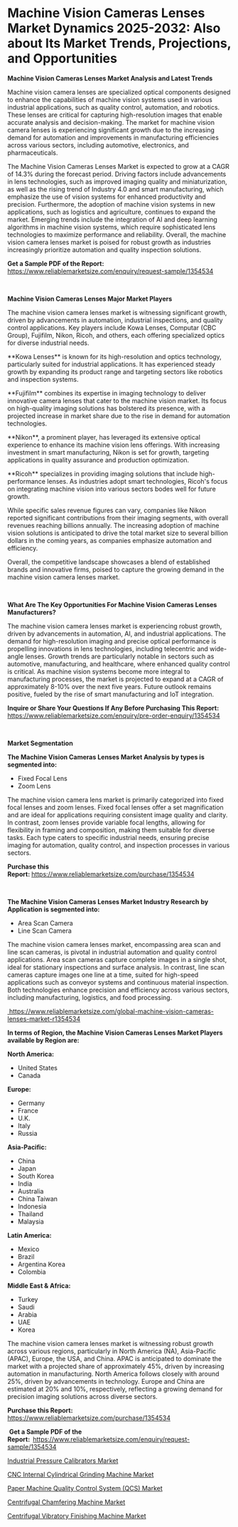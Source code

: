 <p><h1>Machine Vision Cameras Lenses Market Dynamics 2025-2032: Also about Its Market Trends, Projections, and Opportunities</h1></p><p><strong>Machine Vision Cameras Lenses Market Analysis and Latest Trends</strong></p>
<p><p>Machine vision camera lenses are specialized optical components designed to enhance the capabilities of machine vision systems used in various industrial applications, such as quality control, automation, and robotics. These lenses are critical for capturing high-resolution images that enable accurate analysis and decision-making. The market for machine vision camera lenses is experiencing significant growth due to the increasing demand for automation and improvements in manufacturing efficiencies across various sectors, including automotive, electronics, and pharmaceuticals.</p><p>The Machine Vision Cameras Lenses Market is expected to grow at a CAGR of 14.3% during the forecast period. Driving factors include advancements in lens technologies, such as improved imaging quality and miniaturization, as well as the rising trend of Industry 4.0 and smart manufacturing, which emphasize the use of vision systems for enhanced productivity and precision. Furthermore, the adoption of machine vision systems in new applications, such as logistics and agriculture, continues to expand the market. Emerging trends include the integration of AI and deep learning algorithms in machine vision systems, which require sophisticated lens technologies to maximize performance and reliability. Overall, the machine vision camera lenses market is poised for robust growth as industries increasingly prioritize automation and quality inspection solutions.</p></p>
<p><strong>Get a Sample PDF of the Report:&nbsp;</strong> <a href="https://www.reliablemarketsize.com/enquiry/request-sample/1354534?utm_campaign=2113&utm_medium=2&utm_source=Github&utm_content=ia&utm_term=28022025&utm_id=machine-vision-cameras-lenses">https://www.reliablemarketsize.com/enquiry/request-sample/1354534</a></p>
<p>&nbsp;</p>
<p><strong>Machine Vision Cameras Lenses Major Market Players</strong></p>
<p><p>The machine vision camera lenses market is witnessing significant growth, driven by advancements in automation, industrial inspections, and quality control applications. Key players include Kowa Lenses, Computar (CBC Group), Fujifilm, Nikon, Ricoh, and others, each offering specialized optics for diverse industrial needs.</p><p>**Kowa Lenses** is known for its high-resolution and optics technology, particularly suited for industrial applications. It has experienced steady growth by expanding its product range and targeting sectors like robotics and inspection systems.</p><p>**Fujifilm** combines its expertise in imaging technology to deliver innovative camera lenses that cater to the machine vision market. Its focus on high-quality imaging solutions has bolstered its presence, with a projected increase in market share due to the rise in demand for automation technologies.</p><p>**Nikon**, a prominent player, has leveraged its extensive optical experience to enhance its machine vision lens offerings. With increasing investment in smart manufacturing, Nikon is set for growth, targeting applications in quality assurance and production optimization.</p><p>**Ricoh** specializes in providing imaging solutions that include high-performance lenses. As industries adopt smart technologies, Ricoh's focus on integrating machine vision into various sectors bodes well for future growth.</p><p>While specific sales revenue figures can vary, companies like Nikon reported significant contributions from their imaging segments, with overall revenues reaching billions annually. The increasing adoption of machine vision solutions is anticipated to drive the total market size to several billion dollars in the coming years, as companies emphasize automation and efficiency.</p><p>Overall, the competitive landscape showcases a blend of established brands and innovative firms, poised to capture the growing demand in the machine vision camera lenses market.</p></p>
<p>&nbsp;</p>
<p><strong>What Are The Key Opportunities For Machine Vision Cameras Lenses Manufacturers?</strong></p>
<p><p>The machine vision camera lenses market is experiencing robust growth, driven by advancements in automation, AI, and industrial applications. The demand for high-resolution imaging and precise optical performance is propelling innovations in lens technologies, including telecentric and wide-angle lenses. Growth trends are particularly notable in sectors such as automotive, manufacturing, and healthcare, where enhanced quality control is critical. As machine vision systems become more integral to manufacturing processes, the market is projected to expand at a CAGR of approximately 8-10% over the next five years. Future outlook remains positive, fueled by the rise of smart manufacturing and IoT integration.</p></p>
<p><strong>Inquire or Share Your Questions If Any Before Purchasing This Report:</strong> <a href="https://www.reliablemarketsize.com/enquiry/pre-order-enquiry/1354534?utm_campaign=2113&utm_medium=2&utm_source=Github&utm_content=ia&utm_term=28022025&utm_id=machine-vision-cameras-lenses">https://www.reliablemarketsize.com/enquiry/pre-order-enquiry/1354534</a></p>
<p>&nbsp;</p>
<p><strong>Market Segmentation</strong></p>
<p><strong>The Machine Vision Cameras Lenses Market Analysis by types is segmented into:</strong></p>
<p><ul><li>Fixed Focal Lens</li><li>Zoom Lens</li></ul></p>
<p><p>The machine vision camera lens market is primarily categorized into fixed focal lenses and zoom lenses. Fixed focal lenses offer a set magnification and are ideal for applications requiring consistent image quality and clarity. In contrast, zoom lenses provide variable focal lengths, allowing for flexibility in framing and composition, making them suitable for diverse tasks. Each type caters to specific industrial needs, ensuring precise imaging for automation, quality control, and inspection processes in various sectors.</p></p>
<p><strong>Purchase this Report:&nbsp;</strong><a href="https://www.reliablemarketsize.com/purchase/1354534?utm_campaign=2113&utm_medium=2&utm_source=Github&utm_content=ia&utm_term=28022025&utm_id=machine-vision-cameras-lenses">https://www.reliablemarketsize.com/purchase/1354534</a></p>
<p>&nbsp;</p>
<p><strong>The Machine Vision Cameras Lenses Market Industry Research by Application is segmented into:</strong></p>
<p><ul><li>Area Scan Camera</li><li>Line Scan Camera</li></ul></p>
<p><p>The machine vision camera lenses market, encompassing area scan and line scan cameras, is pivotal in industrial automation and quality control applications. Area scan cameras capture complete images in a single shot, ideal for stationary inspections and surface analysis. In contrast, line scan cameras capture images one line at a time, suited for high-speed applications such as conveyor systems and continuous material inspection. Both technologies enhance precision and efficiency across various sectors, including manufacturing, logistics, and food processing.</p></p>
<p><a href="https://www.reliablemarketsize.com/global-machine-vision-cameras-lenses-market-r1354534?utm_campaign=2113&utm_medium=2&utm_source=Github&utm_content=ia&utm_term=28022025&utm_id=machine-vision-cameras-lenses">&nbsp;https://www.reliablemarketsize.com/global-machine-vision-cameras-lenses-market-r1354534</a></p>
<p><strong>In terms of Region, the Machine Vision Cameras Lenses Market Players available by Region are:</strong></p>
<p>
    <p> <strong> North America: </strong>
        <ul>
            <li>United States</li>
            <li>Canada</li>
        </ul>
        </p> 
    <p> <strong> Europe: </strong>
        <ul>
            <li>Germany</li>
            <li>France</li>
            <li>U.K.</li>
            <li>Italy</li>
            <li>Russia</li>
        </ul>
        </p> 
    <p> <strong> Asia-Pacific: </strong>
        <ul>
            <li>China</li>
            <li>Japan</li>
            <li>South Korea</li>
            <li>India</li>
            <li>Australia</li>
            <li>China Taiwan</li>
            <li>Indonesia</li>
            <li>Thailand</li>
            <li>Malaysia</li>
        </ul>
        </p> 
    <p> <strong> Latin America: </strong>
        <ul>
            <li>Mexico</li>
            <li>Brazil</li>
            <li>Argentina Korea</li>
            <li>Colombia</li>
        </ul>
        </p> 
    <p> <strong> Middle East & Africa: </strong>
        <ul>
            <li>Turkey</li>
            <li>Saudi</li>
            <li>Arabia</li>
            <li>UAE</li>
            <li>Korea</li>
        </ul>
    </p>
    </p>
<p><p>The machine vision camera lenses market is witnessing robust growth across various regions, particularly in North America (NA), Asia-Pacific (APAC), Europe, the USA, and China. APAC is anticipated to dominate the market with a projected share of approximately 45%, driven by increasing automation in manufacturing. North America follows closely with around 25%, driven by advancements in technology. Europe and China are estimated at 20% and 10%, respectively, reflecting a growing demand for precision imaging solutions across diverse sectors.</p></p>
<p><strong>Purchase this Report: </strong><a href="https://www.reliablemarketsize.com/purchase/1354534?utm_campaign=2113&utm_medium=2&utm_source=Github&utm_content=ia&utm_term=28022025&utm_id=machine-vision-cameras-lenses">https://www.reliablemarketsize.com/purchase/1354534</a></p>
<p>&nbsp;<strong>Get a Sample PDF of the Report:&nbsp;&nbsp;</strong><a href="https://www.reliablemarketsize.com/enquiry/request-sample/1354534?utm_campaign=2113&utm_medium=2&utm_source=Github&utm_content=ia&utm_term=28022025&utm_id=machine-vision-cameras-lenses">https://www.reliablemarketsize.com/enquiry/request-sample/1354534</a></p>
<p><strong></strong></p>
<p><p><a href="https://github.com/shopovdjondo/Market-Research-Report-List-1/blob/main/industrial-pressure-calibrators-market.md?utm_campaign=2113&utm_medium=2&utm_source=Github&utm_content=ia&utm_term=28022025&utm_id=machine-vision-cameras-lenses">Industrial Pressure Calibrators Market</a></p><p><a href="https://github.com/viipposahko25/Market-Research-Report-List-1/blob/main/cnc-internal-cylindrical-grinding-machine-market.md?utm_campaign=2113&utm_medium=2&utm_source=Github&utm_content=ia&utm_term=28022025&utm_id=machine-vision-cameras-lenses">CNC Internal Cylindrical Grinding Machine Market</a></p><p><a href="https://github.com/saeiddaemo/Market-Research-Report-List-1/blob/main/paper-machine-quality-control-system-qcs-market.md?utm_campaign=2113&utm_medium=2&utm_source=Github&utm_content=ia&utm_term=28022025&utm_id=machine-vision-cameras-lenses">Paper Machine Quality Control System (QCS) Market</a></p><p><a href="https://github.com/salodipura00/Market-Research-Report-List-1/blob/main/centrifugal-chamfering-machine-market.md?utm_campaign=2113&utm_medium=2&utm_source=Github&utm_content=ia&utm_term=28022025&utm_id=machine-vision-cameras-lenses">Centrifugal Chamfering Machine Market</a></p><p><a href="https://github.com/supicweg/Market-Research-Report-List-1/blob/main/centrifugal-vibratory-finishing-machine-market.md?utm_campaign=2113&utm_medium=2&utm_source=Github&utm_content=ia&utm_term=28022025&utm_id=machine-vision-cameras-lenses">Centrifugal Vibratory Finishing Machine Market</a></p></p>